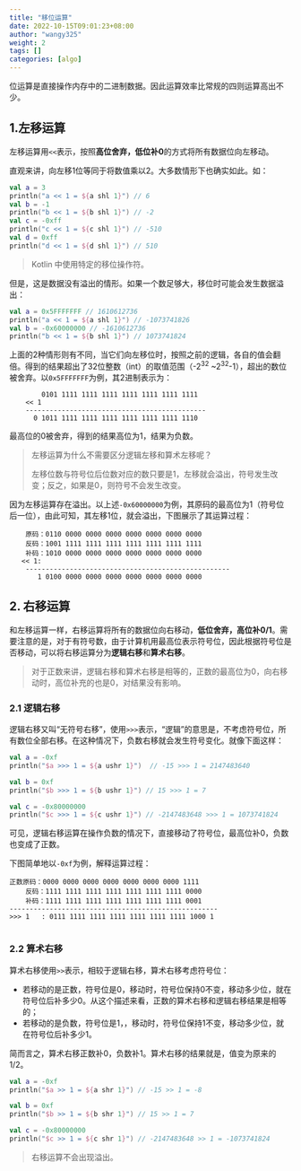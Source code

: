 ```yaml
---
title: "移位运算"
date: 2022-10-15T09:01:23+08:00
author: "wangy325"
weight: 2
tags: []
categories: [algo]
---
```


位运算是直接操作内存中的二进制数据。因此运算效率比常规的四则运算高出不少。

<!--more-->

## 1.左移运算

左移运算用`<<`表示，按照**高位舍弃，低位补0**的方式将所有数据位向左移动。

直观来讲，向左移1位等同于将数值乘以2。大多数情形下也确实如此。如：

```kotlin
val a = 3
println("a << 1 = ${a shl 1}") // 6
val b = -1
println("b << 1 = ${b shl 1}") // -2
val c = -0xff
println("c << 1 = ${c shl 1}") // -510
val d = 0xff
println("d << 1 = ${d shl 1}") // 510
```

> Kotlin 中使用特定的移位操作符。

但是，这是数据没有溢出的情形。如果一个数足够大，移位时可能会发生数据溢出：

```kotlin
val a = 0x5FFFFFFF // 1610612736 
println("a << 1 = ${a shl 1}") // -1073741826
val b = -0x60000000 // -1610612736 
println("b << 1 = ${b shl 1}") // 1073741824
```

上面的2种情形则有不同，当它们向左移位时，按照之前的逻辑，各自的值会翻倍。得到的结果超出了32位整数（int）的取值范围（-2<sup>32</sup> \~2<sup>32</sup>-1），超出的数位被舍弃。以`0x5FFFFFFF`为例，其2进制表示为：

```
        0101 1111 1111 1111 1111 1111 1111 1111
    << 1
    ---------------------------------------------
      0 1011 1111 1111 1111 1111 1111 1111 1110
```

最高位的0被舍弃，得到的结果高位为1，结果为负数。

> 左移运算为什么不需要区分逻辑左移和算术左移呢？
>
> 左移位数与符号位后位数对应的数只要是1，左移就会溢出，符号发生改变；反之，如果是0，则符号不会发生改变。

因为左移运算存在溢出。以上述`-0x60000000`为例，其原码的最高位为1（符号位后一位），由此可知，其左移1位，就会溢出，下图展示了其运算过程：

```
    原码：0110 0000 0000 0000 0000 0000 0000 0000
    反码：1001 1111 1111 1111 1111 1111 1111 1111
    补码：1010 0000 0000 0000 0000 0000 0000 0000
   << 1:   
    ---------------------------------------------------
       1 0100 0000 0000 0000 0000 0000 0000 0000
 ```

## 2. 右移运算

和左移运算一样，右移运算将所有的数据位向右移动，**低位舍弃，高位补0/1**。需要注意的是，对于有符号数，由于计算机用最高位表示符号位，因此根据符号位是否移动，可以将右移运算分为**逻辑右移**和**算术右移**。

> 对于正数来讲，逻辑右移和算术右移是相等的，正数的最高位为0，向右移动时，高位补充的也是0，对结果没有影响。

### 2.1 逻辑右移

逻辑右移又叫“无符号右移”，使用`>>>`表示，“逻辑”的意思是，不考虑符号位，所有数位全部右移。在这种情况下，负数右移就会发生符号变化。就像下面这样：

```kotlin
val a = -0xf
println("$a >>> 1 = ${a ushr 1}")  // -15 >>> 1 = 2147483640

val b = 0xf
println("$b >>> 1 = ${b ushr 1}") // 15 >>> 1 = 7

val c = -0x80000000
println("$c >>> 1 = ${c ushr 1}") // -2147483648 >>> 1 = 1073741824
```

可见，逻辑右移运算在操作负数的情况下，直接移动了符号位，最高位补0，负数也变成了正数。

下图简单地以`-0xf`为例，解释运算过程：

```
正数原码：0000 0000 0000 0000 0000 0000 0000 1111
    反码：1111 1111 1111 1111 1111 1111 1111 0000
    补码：1111 1111 1111 1111 1111 1111 1111 0001
----------------------------------------------------
>>> 1   : 0111 1111 1111 1111 1111 1111 1111 1000 1
    
```

### 2.2 算术右移

算术右移使用`>>`表示，相较于逻辑右移，算术右移考虑符号位：

*   若移动的是正数，符号位是0，移动时，符号位保持0不变，移动多少位，就在符号位后补多少0。从这个描述来看，正数的算术右移和逻辑右移结果是相等的；
*   若移动的是负数，符号位是1，，移动时，符号位保持1不变，移动多少位，就在符号位后补多少1。

简而言之，算术右移正数补0，负数补1。算术右移的结果就是，值变为原来的1/2。

```kotlin
val a = -0xf
println("$a >> 1 = ${a shr 1}") // -15 >> 1 = -8

val b = 0xf
println("$b >> 1 = ${b shr 1}") // 15 >> 1 = 7

val c = -0x80000000
println("$c >> 1 = ${c shr 1}") // -2147483648 >> 1 = -1073741824

```

> 右移运算不会出现溢出。


